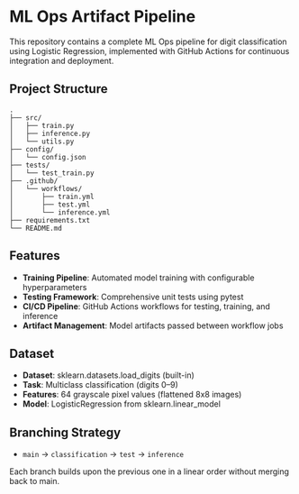 # ML Ops Artifact Pipeline

This repository contains a complete ML Ops pipeline for digit classification using Logistic Regression, implemented with GitHub Actions for continuous integration and deployment.

## Project Structure

```
.
├── src/
│   ├── train.py
│   ├── inference.py
│   └── utils.py
├── config/
│   └── config.json
├── tests/
│   └── test_train.py
├── .github/
│   └── workflows/
│       ├── train.yml
│       ├── test.yml
│       └── inference.yml
├── requirements.txt
└── README.md
```

## Features

- **Training Pipeline**: Automated model training with configurable hyperparameters
- **Testing Framework**: Comprehensive unit tests using pytest
- **CI/CD Pipeline**: GitHub Actions workflows for testing, training, and inference
- **Artifact Management**: Model artifacts passed between workflow jobs

## Dataset

- **Dataset**: sklearn.datasets.load_digits (built-in)
- **Task**: Multiclass classification (digits 0–9)
- **Features**: 64 grayscale pixel values (flattened 8x8 images)
- **Model**: LogisticRegression from sklearn.linear_model

## Branching Strategy

- `main` → `classification` → `test` → `inference`

Each branch builds upon the previous one in a linear order without merging back to main. 